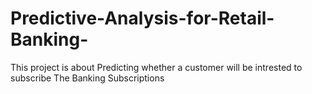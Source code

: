 # Predictive-Analysis-for-Retail-Banking-

This project is about Predicting whether a customer will be intrested to subscribe The Banking Subscriptions
